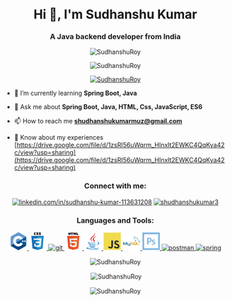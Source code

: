 <h1 align="center">Hi 👋, I'm Sudhanshu Kumar</h1>
<h3 align="center">A Java backend developer from India</h3>

<p align="center"> <img width="80%" src="https://camo.githubusercontent.com/ce3a4e7a6ec90f401d6dfd4865da0cc60f0647ee1dec12eb62550e489346f825/68747470733a2f2f7777772e636f6465636f726e6572732e636f6d2f77702d636f6e74656e742f75706c6f6164732f323031382f30352f73656e696f722d66726f6e742d656e642d646576656c6f7065722d6f70656e696e67732d312e676966" alt="SudhanshuRoy" /></p>
    

<p align="center"> <img src="https://komarev.com/ghpvc/?username=SudhanshuRoy&label=Profile%20views&color=0e75b6&style=flat" alt="SudhanshuRoy" /> </p>

<p align="center"> <a href="https://github.com/ryo-ma/github-profile-trophy"><img src="https://github-profile-trophy.vercel.app/?username=SudhanshuRoy" alt="SudhanshuRoy" /></a> </p>

- 🌱 I’m currently learning **Spring Boot, Java**

- 💬 Ask me about **Spring Boot, Java, HTML, Css, JavaScript, ES6**

- 📫 How to reach me **shudhanshukumarmuz@gmail.com**

- 📄 Know about my experiences [https://drive.google.com/file/d/1zsRI56uWqrm_HInxlt2EWKC4QqKya42c/view?usp=sharing](https://drive.google.com/file/d/1zsRI56uWqrm_HInxlt2EWKC4QqKya42c/view?usp=sharing)

<h3 align="center">Connect with me:</h3>
<p align="center">
<a href="https://linkedin.com/in/linkedin.com/in/sudhanshu-kumar-113631208" target="blank"><img align="center" src="https://raw.githubusercontent.com/rahuldkjain/github-profile-readme-generator/master/src/images/icons/Social/linked-in-alt.svg" alt="linkedin.com/in/sudhanshu-kumar-113631208" height="30" width="40" /></a>
<a href="https://www.hackerrank.com/shudhanshukumar3" target="blank"><img align="center" src="https://raw.githubusercontent.com/rahuldkjain/github-profile-readme-generator/master/src/images/icons/Social/hackerrank.svg" alt="shudhanshukumar3" height="30" width="40" /></a>
</p>

<h3 align="center">Languages and Tools:</h3>

<p align="center"> <a href="https://www.w3schools.com/cpp/" target="_blank" rel="noreferrer"><img src="https://raw.githubusercontent.com/devicons/devicon/master/icons/cplusplus/cplusplus-original.svg" alt="cplusplus" width="40" height="40"/> </a> <a href="https://www.w3schools.com/css/" target="_blank" rel="noreferrer"> <img src="https://raw.githubusercontent.com/devicons/devicon/master/icons/css3/css3-original-wordmark.svg" alt="css3" width="40" height="40"/> </a> <a href="https://git-scm.com/" target="_blank" rel="noreferrer"> <img src="https://www.vectorlogo.zone/logos/git-scm/git-scm-icon.svg" alt="git" width="40" height="40"/> </a> <a href="https://www.w3.org/html/" target="_blank" rel="noreferrer"> <img src="https://raw.githubusercontent.com/devicons/devicon/master/icons/html5/html5-original-wordmark.svg" alt="html5" width="40" height="40"/> </a> <a href="https://www.java.com" target="_blank" rel="noreferrer"> <img src="https://raw.githubusercontent.com/devicons/devicon/master/icons/java/java-original.svg" alt="java" width="40" height="40"/> </a> <a href="https://developer.mozilla.org/en-US/docs/Web/JavaScript" target="_blank" rel="noreferrer"> <img src="https://raw.githubusercontent.com/devicons/devicon/master/icons/javascript/javascript-original.svg" alt="javascript" width="40" height="40"/> </a> <a href="https://www.mysql.com/" target="_blank" rel="noreferrer"> <img src="https://raw.githubusercontent.com/devicons/devicon/master/icons/mysql/mysql-original-wordmark.svg" alt="mysql" width="40" height="40"/> </a> <a href="https://www.photoshop.com/en" target="_blank" rel="noreferrer"> <img src="https://raw.githubusercontent.com/devicons/devicon/master/icons/photoshop/photoshop-line.svg" alt="photoshop" width="40" height="40"/> </a> <a href="https://postman.com" target="_blank" rel="noreferrer"> <img src="https://www.vectorlogo.zone/logos/getpostman/getpostman-icon.svg" alt="postman" width="40" height="40"/> </a> <a href="https://spring.io/" target="_blank" rel="noreferrer"> <img src="https://www.vectorlogo.zone/logos/springio/springio-icon.svg" alt="spring" width="40" height="40"/> </a> </p>

<p align="center"><img align="center" src="https://github-readme-stats.vercel.app/api/top-langs?username=SudhanshuRoy&show_icons=true&locale=en&layout=compact" alt="SudhanshuRoy" /></p>

<p align="center">&nbsp;<img align="center" src="https://github-readme-stats.vercel.app/api?username=SudhanshuRoy&show_icons=true&locale=en" alt="SudhanshuRoy" /></p>

<p align="center"><img align="center" src="https://github-readme-streak-stats.herokuapp.com/?user=SudhanshuRoy&" alt="SudhanshuRoy" /></p>

